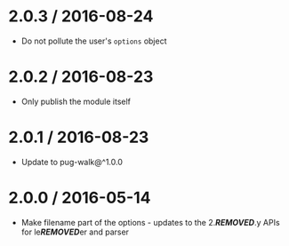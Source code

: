 2.0.3 / 2016-08-24
==================

  * Do not pollute the user's `options` object

2.0.2 / 2016-08-23
==================

  * Only publish the module itself

2.0.1 / 2016-08-23
==================

  * Update to pug-walk@^1.0.0

2.0.0 / 2016-05-14
==================

  * Make filename part of the options - updates to the 2.***REMOVED***.y APIs for le***REMOVED***er and parser
